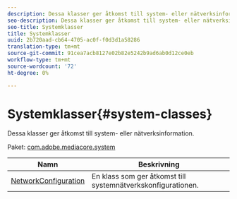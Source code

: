 ```yaml
---
description: Dessa klasser ger åtkomst till system- eller nätverksinformation.
seo-description: Dessa klasser ger åtkomst till system- eller nätverksinformation.
seo-title: Systemklasser
title: Systemklasser
uuid: 2b720aad-cb64-4705-ac0f-f0d3d1a58286
translation-type: tm+mt
source-git-commit: 91cea7acb8127e02b82e5242b9ad6ab0d12ce0eb
workflow-type: tm+mt
source-wordcount: '72'
ht-degree: 0%

---
```



# Systemklasser{#system-classes}

Dessa klasser ger åtkomst till system- eller nätverksinformation.

Paket: [com.adobe.mediacore.system](https://help.adobe.com/en_US/primetime/api/psdk/asdoc-dhls_1.4/com/adobe/mediacore/system/package-detail.html)

| Namn | Beskrivning |
|---|---|
| [NetworkConfiguration](https://help.adobe.com/en_US/primetime/api/psdk/asdoc-dhls_1.4/com/adobe/mediacore/system/NetworkConfiguration.html) | En klass som ger åtkomst till systemnätverkskonfigurationen. |

